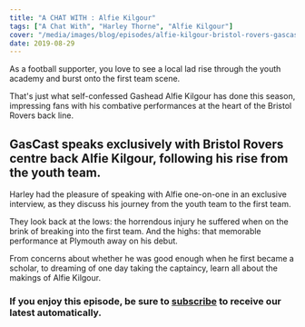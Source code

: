 ```yaml
---
title: "A CHAT WITH : Alfie Kilgour"
tags: ["A Chat With", "Harley Thorne", "Alfie Kilgour"]
cover: "/media/images/blog/episodes/alfie-kilgour-bristol-rovers-gascast.jpg"
date: 2019-08-29
---
```


As a football supporter, you love to see a local lad rise through the youth academy and burst onto the first team scene. 

That's just what self-confessed Gashead Alfie Kilgour has done this season, impressing fans with his combative performances at the heart of the Bristol Rovers back line.

## GasCast speaks exclusively with Bristol Rovers centre back Alfie Kilgour, following his rise from the youth team.

<!--more-->

Harley had the pleasure of speaking with Alfie one-on-one in an exclusive interview, as they discuss his journey from the youth team to the first team.

They look back at the lows: the horrendous injury he suffered when on the brink of breaking into the first team. And the highs: that memorable performance at Plymouth away on his debut. 

From concerns about whether he was good enough when he first became a scholar, to dreaming of one day taking the captaincy, learn all about the makings of Alfie Kilgour.

### If you enjoy this episode, be sure to [subscribe](/post/pages/subscribe/) to receive our latest automatically.

<script src="https://www.buzzsprout.com/276671/1616872-a-chat-with-alfie-kilgour.js?player=small" type="text/javascript" charset="utf-8"></script>

<script async src="//pagead2.googlesyndication.com/pagead/js/adsbygoogle.js"></script>
<!-- GasCast Blog Ad -->
<ins class="adsbygoogle"
     style="display:block"
     data-ad-client="ca-pub-8805482732507166"
     data-ad-slot="7113725307"
     data-ad-format="auto"
     data-full-width-responsive="true"></ins>
<script>
(adsbygoogle = window.adsbygoogle || []).push({});
</script>

<script type="text/javascript" src="//downloads.mailchimp.com/js/signup-forms/popup/unique-methods/embed.js" data-dojo-config="usePlainJson: true, isDebug: false"></script><script type="text/javascript">window.dojoRequire(["mojo/signup-forms/Loader"], function(L) { L.start({"baseUrl":"mc.us3.list-manage.com","uuid":"e17a9090e1205ae2df5fea6c4","lid":"b9f5384120","uniqueMethods":true}) })</script>